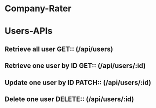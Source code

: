 # Company-Rater

# Users-APIs

## Retrieve all user GET:: (/api/users)

## Retrieve one user by ID GET:: (/api/users/:id)

## Update one user by ID PATCH:: (/api/users/:id)

## Delete one user DELETE:: (/api/users/:id)

